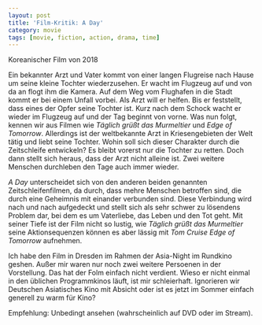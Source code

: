 ```yaml
---
layout: post
title: 'Film-Kritik: A Day'
category: movie
tags: [movie, fiction, action, drama, time]
---
```


Koreanischer Film von 2018

Ein bekannter Arzt und Vater kommt von einer langen Flugreise nach Hause um seine kleine Tochter wiederzusehen. Er wacht im Flugzeug auf und von da an flogt ihm die Kamera. Auf dem Weg vom Flughafen in die Stadt kommt er bei einem Unfall vorbei. Als Arzt will er helfen. Bis er feststellt, dass eines der Opfer seine Tochter ist. Kurz nach dem Schock wacht er wieder im Flugzeug auf und der Tag beginnt von vorne. Was nun folgt, kennen wir aus Filmen wie _Täglich grüßt das Murmeltier_ und _Edge of Tomorrow_. Allerdings ist der weltbekannte Arzt in Kriesengebieten der Welt tätig und liebt seine Tochter. Wohin soll sich dieser Charakter durch die Zeitschleife entwickeln? Es bleibt vorerst nur die Tochter zu retten. Doch dann stellt sich heraus, dass der Arzt nicht alleine ist. Zwei weitere Menschen durchleben den Tage auch immer wieder.

_A Day_ unterscheidet sich von den anderen beiden genannten Zeitschleifenfilmen, da durch, dass mehre Menschen betroffen sind, die durch eine Geheimnis mit einander verbunden sind. Diese Verbindung wird nach und nach aufgedeckt und stellt sich als sehr schwer zu lösendens Problem dar, bei dem es um Vaterliebe, das Leben und den Tot geht. Mit seiner Tiefe ist der Film nicht so lustig, wie _Täglich grüßt das Murmeltier_ seine Aktionsequenzen können es aber lässig mit _Tom Cruise_ _Edge of Tomorrow_ aufnehmen.

Ich habe den Film in Dresden im Rahmen der Asia-Night im Rundkino geshen. Außer mir waren nur noch zwei weitere Persoenen in der Vorstellung. Das hat der Folm einfach nicht verdient. Wieso er nicht einmal in den üblichen Programmkinos läuft, ist mir schleierhaft. Ignorieren wir Deutschen Asiatisches Kino mit Absicht oder ist es jetzt im Sommer einfach generell zu warm für Kino?

Empfehlung: Unbedingt ansehen (wahrscheinlich auf DVD oder im Stream).
